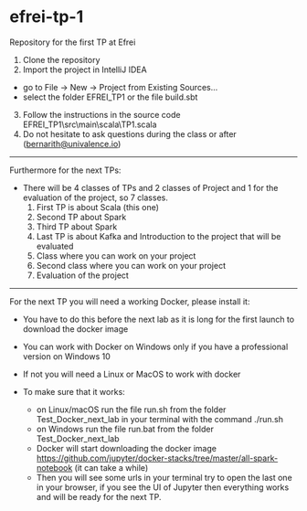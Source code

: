 # efrei-tp-1
Repository for the first TP at Efrei

1) Clone the repository
2) Import the project in IntelliJ IDEA
  - go to File -> New -> Project from Existing Sources...
  - select the folder EFREI_TP1 or the file build.sbt
3) Follow the instructions in the source code EFREI_TP1\src\main\scala\TP1.scala
4) Do not hesitate to ask questions during the class or after (bernarith@univalence.io)

---------------------------------------------
Furthermore for the next TPs:

  - There will be 4 classes of TPs and 2 classes of Project and 1 for the evaluation of the project, so 7 classes.
    1. First TP is about Scala (this one)
    2. Second TP about Spark
    3. Third TP about Spark
    4. Last TP is about Kafka and Introduction to the project that will be evaluated
    5. Class where you can work on your project
    6. Second class where you can work on your project
    7. Evaluation of the project

---------------------------------------------

For the next TP you will need a working Docker, please install it:
  - You have to do this before the next lab as it is long for the first launch to download the docker image
  - You can work with Docker on Windows only if you have a professional version on Windows 10
  - If not you will need a Linux or MacOS to work with docker
  
  - To make sure that it works:
    - on Linux/macOS run the file run.sh from the folder Test_Docker_next_lab in your terminal with the command ./run.sh
    - on Windows run the file run.bat from the folder Test_Docker_next_lab
    - Docker will start downloading the docker image https://github.com/jupyter/docker-stacks/tree/master/all-spark-notebook (it can take a while)
    - Then you will see some urls in your terminal try to open the last one in your browser, if you see the UI of Jupyter then everything works and will be ready for the next TP.
